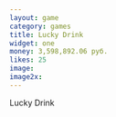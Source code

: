```yaml
---
layout: game
category: games
title: Lucky Drink
widget: one
money: 3,598,892.06 руб.
likes: 25
image: 
image2x: 
---
```


Lucky Drink
